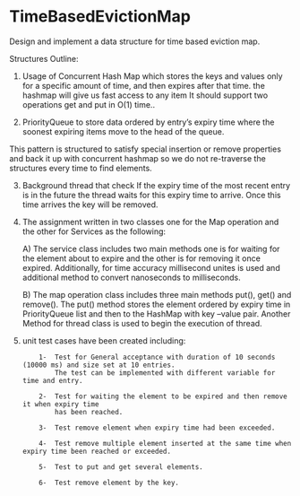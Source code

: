# TimeBasedEvictionMap
Design and implement a data structure for time based eviction map. 



Structures Outline:

1)	Usage of Concurrent Hash Map which stores the keys and values only for a specific amount of time, and then expires after that time. 
    the hashmap will give us fast access to any item It should support two operations get and put in O(1) time..

2)	PriorityQueue to store data ordered by entry’s expiry time where the soonest expiring items move to the head of the queue.

This pattern is structured to satisfy special insertion or remove properties and back it up with
concurrent hashmap so we do not re-traverse the structures every time to find elements.

3)	Background thread that check If the expiry time of the most recent entry is in the future the thread waits for
    this expiry time to arrive. Once this time arrives the key will be removed.
    
4)	The assignment written in two classes one for the Map operation and the other for Services as the following: 

      A)	The service class includes two main methods one is for waiting for the element about to expire 
          and the other is for removing it once expired. Additionally, for time accuracy millisecond unites
          is used and additional method to convert nanoseconds to milliseconds.
          
      B)	The map operation class includes three main methods put(), get() and remove().
          The put() method stores the element ordered by expiry time in PriorityQueue list
          and then to the HashMap with key –value pair. Another Method for thread class is used to begin the execution of thread.
          
          
          
 5) unit test cases have been created including:
 
            1-	Test for General acceptance with duration of 10 seconds (10000 ms) and size set at 10 entries.
                The test can be implemented with different variable for time and entry. 
                
            2-	Test for waiting the element to be expired and then remove it when expiry time
                has been reached.
                
            3-	Test remove element when expiry time had been exceeded.
            
            4-	Test remove multiple element inserted at the same time when expiry time been reached or exceeded.
            
            5-	Test to put and get several elements.
            
            6-	Test remove element by the key.

